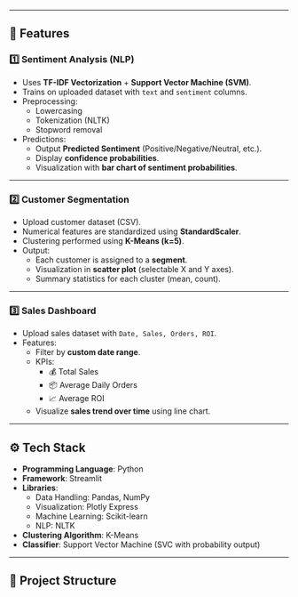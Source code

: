 
---

## 🚀 Features  

### 1️⃣ Sentiment Analysis (NLP)  
- Uses **TF-IDF Vectorization** + **Support Vector Machine (SVM)**.  
- Trains on uploaded dataset with `text` and `sentiment` columns.  
- Preprocessing:  
  - Lowercasing  
  - Tokenization (NLTK)  
  - Stopword removal  
- Predictions:  
  - Output **Predicted Sentiment** (Positive/Negative/Neutral, etc.).  
  - Display **confidence probabilities**.  
  - Visualization with **bar chart of sentiment probabilities**.  

---

### 2️⃣ Customer Segmentation  
- Upload customer dataset (CSV).  
- Numerical features are standardized using **StandardScaler**.  
- Clustering performed using **K-Means (k=5)**.  
- Output:  
  - Each customer is assigned to a **segment**.  
  - Visualization in **scatter plot** (selectable X and Y axes).  
  - Summary statistics for each cluster (mean, count).  

---

### 3️⃣ Sales Dashboard  
- Upload sales dataset with `Date, Sales, Orders, ROI`.  
- Features:  
  - Filter by **custom date range**.  
  - KPIs:  
    - 💰 Total Sales  
    - 📦 Average Daily Orders  
    - 📈 Average ROI  
  - Visualize **sales trend over time** using line chart.  

---

## ⚙️ Tech Stack  

- **Programming Language**: Python  
- **Framework**: Streamlit  
- **Libraries**:  
  - Data Handling: Pandas, NumPy  
  - Visualization: Plotly Express  
  - Machine Learning: Scikit-learn  
  - NLP: NLTK  
- **Clustering Algorithm**: K-Means  
- **Classifier**: Support Vector Machine (SVC with probability output)  

---

## 📂 Project Structure  

